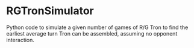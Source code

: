 # RGTronSimulator
Python code to simulate a given number of games of  R/G Tron to find the earliest average turn Tron can be assembled, assuming no opponent interaction.

